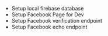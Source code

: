  - Setup local firebase database
 - Setup Facebook Page for Dev
 - Setup Facebook verification endpoint
 - Setup Facebook echo endpoint
